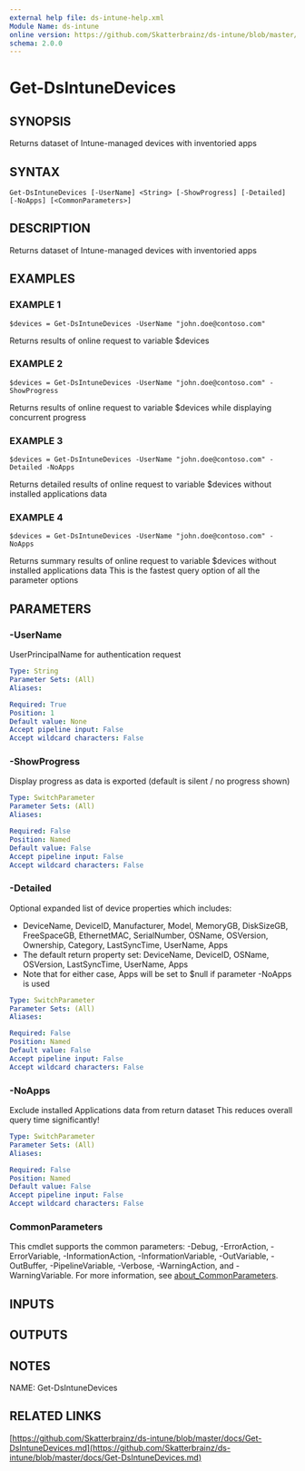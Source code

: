 ```yaml
---
external help file: ds-intune-help.xml
Module Name: ds-intune
online version: https://github.com/Skatterbrainz/ds-intune/blob/master/docs/Get-DsIntuneDevices.md
schema: 2.0.0
---
```


# Get-DsIntuneDevices

## SYNOPSIS
Returns dataset of Intune-managed devices with inventoried apps

## SYNTAX

```
Get-DsIntuneDevices [-UserName] <String> [-ShowProgress] [-Detailed] [-NoApps] [<CommonParameters>]
```

## DESCRIPTION
Returns dataset of Intune-managed devices with inventoried apps

## EXAMPLES

### EXAMPLE 1
```
$devices = Get-DsIntuneDevices -UserName "john.doe@contoso.com"
```

Returns results of online request to variable $devices

### EXAMPLE 2
```
$devices = Get-DsIntuneDevices -UserName "john.doe@contoso.com" -ShowProgress
```

Returns results of online request to variable $devices while displaying concurrent progress

### EXAMPLE 3
```
$devices = Get-DsIntuneDevices -UserName "john.doe@contoso.com" -Detailed -NoApps
```

Returns detailed results of online request to variable $devices without installed applications data

### EXAMPLE 4
```
$devices = Get-DsIntuneDevices -UserName "john.doe@contoso.com" -NoApps
```

Returns summary results of online request to variable $devices without installed applications data
This is the fastest query option of all the parameter options

## PARAMETERS

### -UserName
UserPrincipalName for authentication request

```yaml
Type: String
Parameter Sets: (All)
Aliases:

Required: True
Position: 1
Default value: None
Accept pipeline input: False
Accept wildcard characters: False
```

### -ShowProgress
Display progress as data is exported (default is silent / no progress shown)

```yaml
Type: SwitchParameter
Parameter Sets: (All)
Aliases:

Required: False
Position: Named
Default value: False
Accept pipeline input: False
Accept wildcard characters: False
```

### -Detailed
Optional expanded list of device properties which includes:
* DeviceName, DeviceID, Manufacturer, Model, MemoryGB, DiskSizeGB, FreeSpaceGB,	EthernetMAC, 
  SerialNumber, OSName, OSVersion, Ownership, Category, LastSyncTime, UserName, Apps
* The default return property set: DeviceName, DeviceID, OSName, OSVersion, LastSyncTime, UserName, Apps
* Note that for either case, Apps will be set to $null if parameter -NoApps is used

```yaml
Type: SwitchParameter
Parameter Sets: (All)
Aliases:

Required: False
Position: Named
Default value: False
Accept pipeline input: False
Accept wildcard characters: False
```

### -NoApps
Exclude installed Applications data from return dataset
This reduces overall query time significantly!

```yaml
Type: SwitchParameter
Parameter Sets: (All)
Aliases:

Required: False
Position: Named
Default value: False
Accept pipeline input: False
Accept wildcard characters: False
```

### CommonParameters
This cmdlet supports the common parameters: -Debug, -ErrorAction, -ErrorVariable, -InformationAction, -InformationVariable, -OutVariable, -OutBuffer, -PipelineVariable, -Verbose, -WarningAction, and -WarningVariable. For more information, see [about_CommonParameters](http://go.microsoft.com/fwlink/?LinkID=113216).

## INPUTS

## OUTPUTS

## NOTES
NAME: Get-DsIntuneDevices

## RELATED LINKS

[https://github.com/Skatterbrainz/ds-intune/blob/master/docs/Get-DsIntuneDevices.md](https://github.com/Skatterbrainz/ds-intune/blob/master/docs/Get-DsIntuneDevices.md)

